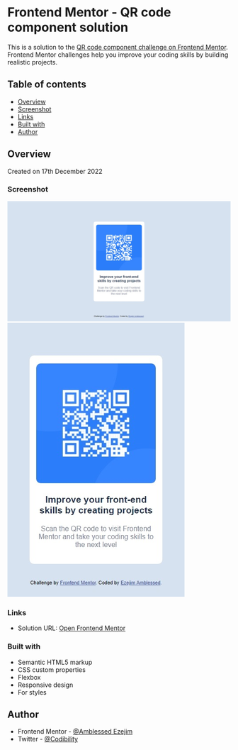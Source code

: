 # Frontend Mentor - QR code component solution

This is a solution to the [QR code component challenge on Frontend Mentor](https://www.frontendmentor.io/challenges/qr-code-component-iux_sIO_H). Frontend Mentor challenges help you improve your coding skills by building realistic projects.

## Table of contents

- [Overview](#overview)
- [Screenshot](#screenshot)
- [Links](#links)
- [Built with](#built-with)
- [Author](#author)

## Overview

Created on 17th December 2022

### Screenshot

![Image](design/desktop_screenshot.jpeg)
![Image](design/mobile_screenshot.jpeg)

### Links

- Solution URL: [Open Frontend Mentor](https://www.frontendmentor.io/solutions/qr-code-component-Bt1pjCpd1i)

### Built with

- Semantic HTML5 markup
- CSS custom properties
- Flexbox
- Responsive design
- For styles

## Author

- Frontend Mentor - [@Amblessed Ezejim](https://www.frontendmentor.io/profile/amblessedezejim)
- Twitter - [@Codibility](https://www.twitter.com/codibility)
